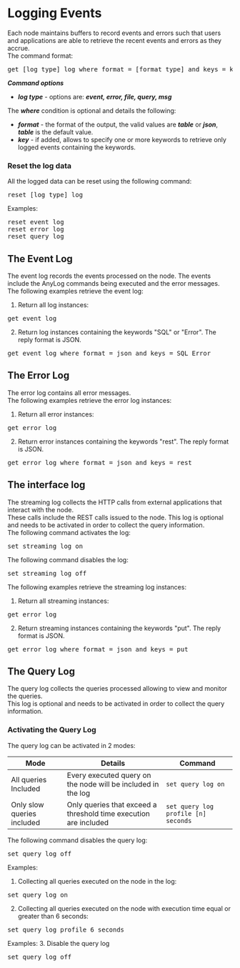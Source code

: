 # Logging Events

Each node maintains buffers to record events and errors such that users and applications are able to retrieve the recent events and errors as they accrue.    
The command format: 
<pre>
get [log type] log where format = [format type] and keys = key1 key2 ...
</pre>

***Command options***

* ***log type*** - options are: ***event, error, file, query, msg***   

The ***where*** condition is optional and details the following:
* ***format*** - the format of the output, the valid values are ***table*** or ***json***, ***table*** is the default value.  
* ***key*** - if added, allows to specify one or more keywords to retrieve only logged events containing the keywords.  

### Reset the log data
All the logged data can be reset using the following command:

<pre>
reset [log type] log
</pre>

Examples:
<pre>
reset event log
reset error log
reset query log
</pre>


## The Event Log

The event log records the events processed on the node. The events include the AnyLog commands being executed and the error messages.  
The following examples retrieve the event log:
1. Return all log instances:
<pre>
get event log
</pre>
2. Return log instances containing the keywords "SQL" or "Error". The reply format is JSON.
<pre>
get event log where format = json and keys = SQL Error
</pre>

## The Error Log

The error log contains all error messages.  
The following examples retrieve the error log instances:  
1. Return all error instances:
<pre>
get error log
</pre>
2. Return error instances containing the keywords "rest". The reply format is JSON.
<pre>
get error log where format = json and keys = rest
</pre>

## The interface log

The streaming log collects the HTTP calls from external applications that interact with the node.  
 These calls include the REST calls issued to the node.
This log is optional and needs to be activated in order to collect the query information.  
The following command activates the log:
<pre>
set streaming log on
</pre>
The following command disables the log:
<pre>
set streaming log off
</pre>
The following examples retrieve the streaming log instances:  
1. Return all streaming instances:
<pre>
get error log
</pre>
2. Return streaming instances containing the keywords "put". The reply format is JSON.
<pre>
get error log where format = json and keys = put
</pre>


## The Query Log

The query log collects the queries processed allowing to view and monitor the queries.  
This log is optional and needs to be activated in order to collect the query information.  

### Activating the Query Log
The query log can be activated in 2 modes:

| Mode |   Details    |  Command  |
| ------------------------------------ | ------------| ----|
| All queries Included | Every executed query on the node will be included in the log | ```set query log on``` |
| Only slow queries included | Only queries that exceed a threshold time execution are included  | ```set query log profile [n] seconds```  |

The following command disables the query log:
<pre>
set query log off
</pre>

Examples:
1. Collecting all queries executed on the node in the log:
<pre>
set query log on
</pre>
2. Collecting all queries executed on the node with execution time equal or greater than 6 seconds:
<pre>
set query log profile 6 seconds
</pre>
Examples:
3. Disable the query log
<pre>
set query log off
</pre>